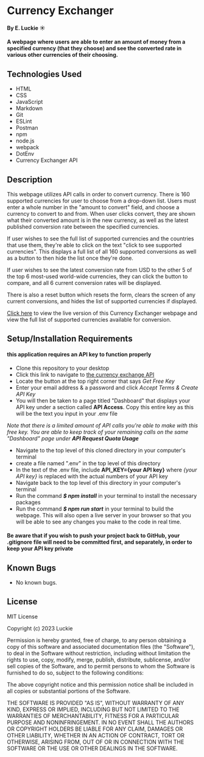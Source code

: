 # Currency Exchanger

#### By E. Luckie ☀️

#### A webpage where users are able to enter an amount of money from a specified currency (that they choose) and see the converted rate in various other currencies of their choosing.

## Technologies Used

* HTML
* CSS
* JavaScript
* Markdown
* Git
* ESLint
* Postman
* npm
* node.js
* webpack
* DotEnv
* Currency Exchanger API

## Description

This webpage utilizes API calls in order to convert currency. There is 160 supported currencies for user to choose from a drop-down list. Users must enter a whole number in the "amount to convert" field, and choose a currency to convert to and from. When user clicks convert, they are shown what their converted amount is in the new currency, as well as the latest published conversion rate between the specified currencies. 

If user wishes to see the full list of supported currencies and the countries that use them, they're able to click on the text "click to see supported currencies". This displays a full list of all 160 supported conversions as well as a button to then hide the list once they're done.

If user wishes to see the latest conversion rate from USD to the other 5 of the top 6 most-used world-wide currencies, they can click the button to compare, and all 6 current conversion rates will be displayed.

There is also a reset button which resets the form, clears the screen of any current conversions, and hides the list of supported currencies if displayed. 

[Click here](https://eluckie.github.io/currency-exchanger/) to view the live version of this Currency Exchanger webpage and view the full list of supported currencies available for conversion.

## Setup/Installation Requirements
#### this application requires an API key to function properly
* Clone this repository to your desktop
* Click this link to navigate to [the currency exchange API](https://www.exchangerate-api.com/)
* Locate the button at the top right corner that says _Get Free Key_
* Enter your email address & a password and click _Accept Terms & Create API Key_
* You will then be taken to a page titled "Dashboard" that displays your API key under a section called **API Access**. Copy this entire key as this will be the text you input in your .env file


_Note that there is a limited amount of API calls you're able to make with this free key. You are able to keep track of your remaining calls on the same "Dashboard" page under **API Request Quota Usage**_


* Navigate to the top level of this cloned directory in your computer's terminal
* create a file named ".env" in the top level of this directory
* In the text of the .env file, include **API_KEY={your API key}** where _{your API key}_ is replaced with the actual numbers of your API key
* Navigate back to the top level of this directory in your computer's terminal
* Run the command **_$ npm install_** in your terminal to install the necessary packages
* Run the command **_$ npm run start_** in your terminal to build the webpage. This will also open a live server in your browser so that you will be able to see any changes you make to the code in real time.
#### Be aware that if you wish to push your project back to GitHub, your .gitignore file will need to be committed first, and separately, in order to keep your API key private

## Known Bugs

* No known bugs.

## License

MIT License

Copyright (c) 2023 Luckie

Permission is hereby granted, free of charge, to any person obtaining a copy of this software and associated documentation files (the "Software"), to deal in the Software without restriction, including without limitation the rights to use, copy, modify, merge, publish, distribute, sublicense, and/or sell copies of the Software, and to permit persons to whom the Software is furnished to do so, subject to the following conditions:

The above copyright notice and this permission notice shall be included in all copies or substantial portions of the Software.

THE SOFTWARE IS PROVIDED "AS IS", WITHOUT WARRANTY OF ANY KIND, EXPRESS OR IMPLIED, INCLUDING BUT NOT LIMITED TO THE WARRANTIES OF MERCHANTABILITY, FITNESS FOR A PARTICULAR PURPOSE AND NONINFRINGEMENT. IN NO EVENT SHALL THE AUTHORS OR COPYRIGHT HOLDERS BE LIABLE FOR ANY CLAIM, DAMAGES OR OTHER LIABILITY, WHETHER IN AN ACTION OF CONTRACT, TORT OR OTHERWISE, ARISING FROM, OUT OF OR IN CONNECTION WITH THE SOFTWARE OR THE USE OR OTHER DEALINGS IN THE SOFTWARE.
